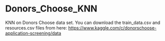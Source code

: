 # Donors_Choose_KNN
KNN on Donors Choose data set. You can download the train_data.csv and resources.csv files from here: https://www.kaggle.com/c/donorschoose-application-screening/data
